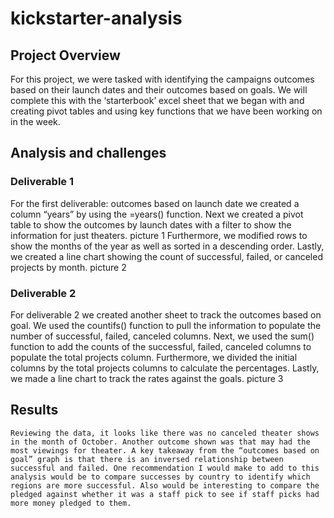# kickstarter-analysis
## **Project Overview**
  For this project, we were tasked with identifying the campaigns outcomes based on their launch dates and their outcomes based on goals. We will complete this with the ‘starterbook’ excel sheet that we began with and creating pivot tables and using key functions that we have been working on in the week. 

## **Analysis and challenges**
### Deliverable 1
  For the first deliverable: outcomes based on launch date we created a column “years” by using the =years() function. Next we created a pivot table to show the outcomes by launch dates with a filter to show the information for just theaters.
picture 1
   Furthermore, we modified rows to show the months of the year as well as sorted in a descending order. Lastly, we created a line chart showing the count of successful, failed, or canceled projects by month. 
 picture 2
### Deliverable 2
  For deliverable 2 we created another sheet to track the outcomes based on goal. We used the countifs() function to pull the information to populate the number of successful, failed, canceled columns. Next, we used the sum() function to add the counts of the successful, failed, canceled columns to populate the total projects column. Furthermore, we divided the initial columns by the total projects columns to calculate the percentages. Lastly, we made a line chart to track the rates against the goals. 
picture 3
## **Results**
	Reviewing the data, it looks like there was no canceled theater shows in the month of October. Another outcome shown was that may had the most viewings for theater. A key takeaway from the “outcomes based on goal” graph is that there is an inversed relationship between successful and failed. One recommendation I would make to add to this analysis would be to compare successes by country to identify which regions are more successful. Also would be interesting to compare the pledged against whether it was a staff pick to see if staff picks had more money pledged to them. 
